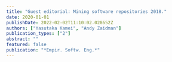 ```yaml
---
title: "Guest editorial: Mining software repositories 2018."
date: 2020-01-01
publishDate: 2022-02-02T11:10:02.028652Z
authors: ["Yasutaka Kamei", "Andy Zaidman"]
publication_types: ["2"]
abstract: ""
featured: false
publication: "*Empir. Softw. Eng.*"
---
```


